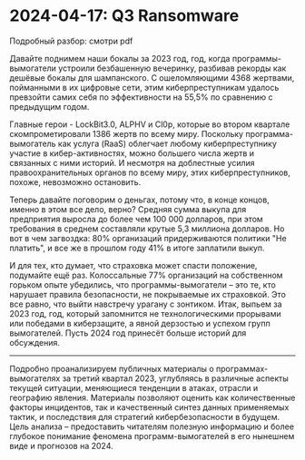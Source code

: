 # 2024-04-17: Q3 Ransomware 

Подробный разбор: смотри pdf

Давайте поднимем наши бокалы за 2023 год, год, когда программы-вымогатели устроили безбашенную вечеринку, разбивав рекорды как дешёвые бокалы для шампанского. С ошеломляющими 4368 жертвами, пойманными в их цифровые сети, этим киберпреступникам удалось превзойти самих себя по эффективности на 55,5% по сравнению с предыдущим годом.

Главные герои - LockBit3.0, ALPHV и Cl0p, которые во втором квартале скомпрометировали 1386 жертв по всему миру. Поскольку программа-вымогатель как услуга (RaaS) облегчает любому киберпреступнику участие в кибер-активностях, можно большего числа жертв и связанных с ними историй. И несмотря на доблестные усилия правоохранительных органов по всему миру, этих киберпреступников, похоже, невозможно остановить.

Теперь давайте поговорим о деньгах, потому что, в конце концов, именно в этом все дело, верно? Средняя сумма выкупа для предприятия выросла до более чем 100 000 долларов, при этом требования в среднем составляли крутые 5,3 миллиона долларов. Но вот в чем загвоздка: 80% организаций придерживаются политики "Не платить", и все же в прошлом году 41% в итоге заплатили выкуп. 

И для тех, кто думает, что страховка может спасти положение, подумайте ещё раз. Колоссальные 77% организаций на собственном горьком опыте убедились, что программы-вымогатели – это те, кто нарушает правила безопасности, не покрываемые их страховкой. Это все равно, что выйти навстречу урагану с зонтиком.
Итак, выпьем за 2023 год, год, который запомнится не технологическими прорывами или победами в киберзащите, а явной дерзостью и успехом групп вымогателей. Пусть 2024 год принесёт больше историй для обсуждения.

-------

Подробно проанализируем публичных материалы о программах-вымогателях за третий квартал 2023, углубляясь в различные аспекты текущей ситуации, меняющиеся тенденции в атаках, отрасли и географию явления. Материалы позволяют оценить как количественные факторы инцидентов, так и качественный синтез данных применяемых тактик, и последствия для стратегий кибербезопасности в будущем. Цель анализа – предоставить читателям полезную информацию и более глубокое понимание феномена программ-вымогателей в его нынешнем виде и прогнозов на 2024.